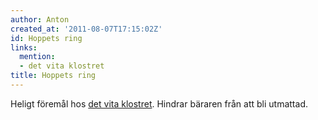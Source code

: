 ```yaml
---
author: Anton
created_at: '2011-08-07T17:15:02Z'
id: Hoppets ring
links:
  mention:
  - det vita klostret
title: Hoppets ring
---
```


Heligt föremål hos [det vita klostret]. Hindrar bäraren från att bli utmattad.

  [det vita klostret]: det_vita_klostret
